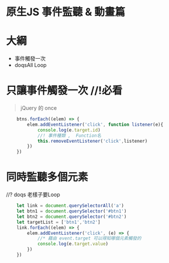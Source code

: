 # 原生JS 事件監聽 & 動畫篇

# 大綱
- 事件觸發一次
- doqsAll Loop

# 只讓事件觸發一次 //!必看
> jQuery 的 once
```js
    btns.forEach((elem) => {
        elem.addEventListener('click', function listener(e){
            console.log(e.target.id)
            //! 事件種類 ,  Function名
            this.removeEventListener('click',listener)
        }) 
    })
```

# 同時監聽多個元素
//? doqs 老樣子要Loop
```js
    let link = document.querySelectorAll('a') 
    let btn1 = document.querySelector('#btn1') 
    let btn2 = document.querySelector('#btn2') 
    let targetList = ['btn1','btn2']
    link.forEach((elem) => {
        elem.addEventListener('click', (e) => {
            //* 藉由 event.target 可以得知哪個元素觸發的
            console.log(e.target.value)
        })
    })
```